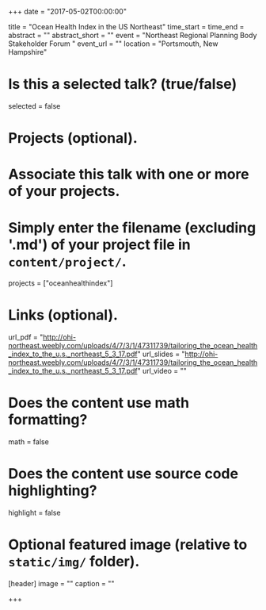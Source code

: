 +++
date = "2017-05-02T00:00:00"

title = "Ocean Health Index in the US Northeast"
time_start = 
time_end = 
abstract = ""
abstract_short = ""
event = "Northeast Regional Planning Body Stakeholder Forum  "
event_url = ""
location = "Portsmouth, New Hampshire"

# Is this a selected talk? (true/false)
selected = false

# Projects (optional).
#   Associate this talk with one or more of your projects.
 #   Simply enter the filename (excluding '.md') of your project file in `content/project/`.
projects = ["oceanhealthindex"]

# Links (optional).
url_pdf = "http://ohi-northeast.weebly.com/uploads/4/7/3/1/47311739/tailoring_the_ocean_health_index_to_the_u.s._northeast_5_3_17.pdf"
url_slides = "http://ohi-northeast.weebly.com/uploads/4/7/3/1/47311739/tailoring_the_ocean_health_index_to_the_u.s._northeast_5_3_17.pdf"
url_video = ""

# Does the content use math formatting?
  math = false
  
# Does the content use source code highlighting?
  highlight = false

# Optional featured image (relative to `static/img/` folder).
[header]
image = ""
caption = ""

+++

